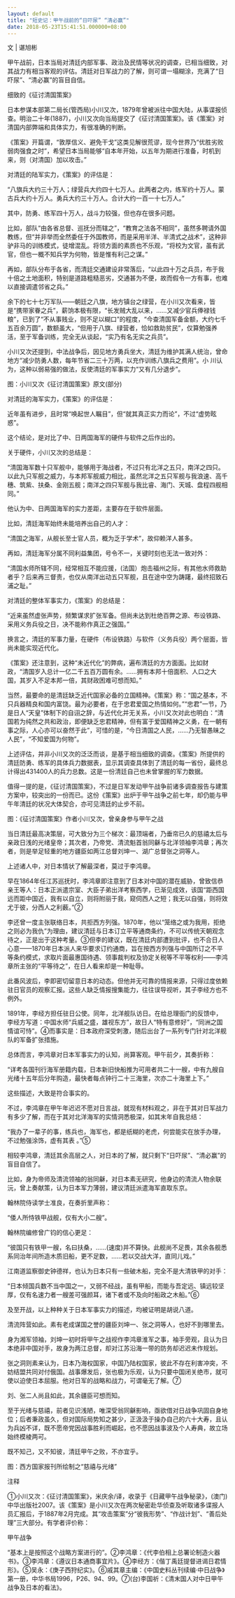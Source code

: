 ```yaml
---
layout: default
title: "短史记：甲午战前的“日吓尿” “清必赢”"
date: 2018-05-23T15:41:51.000000+08:00
---
```


文 | 谌旭彬

甲午战前，日本当局对清廷内部军事、政治及民情等状况的调查，已相当细致，对其战力有相当客观的评估。清廷对日军战力的了解，则可谓一塌糊涂，充满了“日吓尿”、“清必赢”的盲目自信。

细致的《征讨清国策案》

日本参谋本部第二局长(管西局)小川又次，1879年曾被派往中国大陆，从事谍报侦查。明治二十年(1887)，小川又次向当局提交了《征讨清国策案》。该《策案》对清国内部弊端和具体实力，有很准确的判断。

《策案》开篇谓，“敦厚信义、避免干戈”这类见解很荒谬，现今世界乃“优胜劣败弱肉强食之时”，希望日本当局能够“自本年开始，以五年为期进行准备，时机到来，则（对清国）加以攻击。”

对清廷的陆军实力，《策案》的评估是：

“八旗兵大约三十万人；绿营兵大约四十七万人。此两者之内，练军约十万人。蒙古兵大约十万人。勇兵大约三十万人。合计大约一百一十七万人。”

其中，防勇、练军四十万人，战斗力较强，但也存在很多问题。

比如，部队“由各省总督、巡抚分而辖之”，“教育之法各不相同”，虽然多聘请外国教练，但“并非举而全然委任于外国教师，而是采用半洋、半清式之战术”，这种非驴非马的训练模式，徒增混乱。将领方面的素质也不乐观，“将校为文官，虽有武官，但也一概不知兵学为何物，皆是惟有利己之谋。”

再如，部队分布于各省，而清廷交通建设非常落后，“以此四十万之兵员，布于我十倍之土地面积，特别是道路粗糙恶劣，交通甚为不便，故而假令一方有事，也难以直接调遣邻省之兵。”

余下的七十七万军队——朝廷之八旗，地方镇台之绿营，在小川又次看来，皆是“携带家眷之兵”，薪饷本极有限，“长发贼大乱以来，……又减少官兵俸禄钱粮”，已到了“不从事贱业，则不足以糊口”的程度，“今查清国军备金额，大约七千五百余万圆”，数额虽大，“但用于八旗、绿营者，恰如救助贫民”，仅算勉强养活，至于军备训练，完全无从谈起，“实乃有名无实之兵员”。

小川又次还提到，中法战争后，因见地方勇兵坐大，清廷为维护其满人统治，曾命地方“减少防勇人数，每年节省二三十万两，以充作训练八旗兵之费用”。小 川认为，这种以弱易强的做法，反使清廷的军事实力“又有几分退步”。


图：小川又次《征讨清国策案》原文(部分)

对清廷的海军实力，《策案》的评估是：

近年虽有进步，且时常“唤起世人瞩目”，但“就其真正实力而论”，不过“虚势眩惑”。

这个结论，是对比了中、日两国海军的硬件与软件之后作出的。

关于硬件，小川又次的总结是：

“清国海军数十只军舰中，能够用于海战者，不过只有北洋之五只，南洋之四只。以此九只军舰之威力，与本邦军舰威力相比，虽然北洋之五只军舰与我浪速、高千穗、筑紫、扶桑、金刚五舰；南洋之四只军舰与我比睿、海门、天城、盘程四舰相同。”

他认为中、日两国海军的实力差距，主要存在于软件层面。

比如，清廷海军始终未能培养出自己的人才：

“清国之海军，从舰长至士官人员，概为乏于学术”，故仰赖洋人甚多。

再如，清廷海军分属不同利益集团，号令不一，关键时刻也无法一致对外：

“清国水师所辖不同，经常相互不能应援，(法国）炮击福州之际，有其他水师救助者乎？后来再三督责，也仅从南洋出动五只军舰，且在途中空为踌躇，最终招致石浦之耻。”

对清廷的整体军事实力，《策案》的总结是：

“近来虽然虚张声势，频繁谋求扩张军备。但尚未达到杜绝百弊之源、布设铁路、采用义务兵役之日，决不能称作真正之强国。”

换言之，清廷的军事力量，在硬件（布设铁路）与软件（义务兵役）两个层面，皆尚未能实现近代化。

《策案》还注意到，这种“未近代化”的弊病，遍布清廷的方方面面。比如财政，“清国岁入总计一亿二千五百万圆有余。……拥有本邦十倍面积、人口之大国，其岁入不足本邦一倍，其财政困难可想而知。”

当然，最要命的是清廷缺乏近代国家必备的立国精神。《策案》称：“国之基本，不只兵器精良和国内富饶。最为必要者，在于忠君爱国之热情如何。”“忠君”一节，乃是日人“天皇”体制下的自诩之辞，与近代化并无关系，小川又次对此也明白：“清国若为纯然之共和政治，即便缺乏忠君精神，但有富于爱国精神之义勇，在一朝有事之际，人心亦可以奋然于此”，可惜的是，“今日清国之人民，……乃无智愚昧之人民”，“不知爱国为何物”。

上述评估，并非小川又次的泛泛而谈，是基于相当细致的调查。《策案》所提供的清廷防勇、练军的具体兵力数据表，显示其调查具体到了清廷的每一省份，最终总计得出431400人的兵力总数。这是一份清廷自己也未曾掌握的军力数据。

值得一提的是，《征讨清国策案》，不过是日军发动甲午战争前诸多调查报告与建策方案中，较突出的一份而已。这份《策案》出炉于甲午战争之前七年，却仍能与甲午年清廷的状况大体契合，亦可见清廷的止步不前。


图：《征讨清国策案》作者小川又次，曾亲身参与甲午之战

当日清廷最高决策层，可大致分为三个梯次：最顶端者，乃垂帘已久的慈禧太后与亲政日浅的光绪皇帝；其次者，乃帝党、清流魁首翁同龢与北洋领袖李鸿章；再次者，则是举足轻重的地方疆臣如两江总督刘坤一、湖广总督张之洞等人。

上述诸人中，对日本情状了解最深者，莫过于李鸿章。

早在1864年任江苏巡抚时，李鸿章即注意到了日本对中国的潜在威胁，曾致信恭亲王等人：日本正派遣宗室、大臣子弟出洋考察西学，已渐见成效，该国“距西国远而距中国近，我有以自立，则将附丽于我，窥伺西人之短；我无以自强，则将效尤于彼，分西人之利薮。”②

李还曾一度主张联络日本，共拒西方列强。1870年，他以“笼络之或为我用，拒绝之则必为我仇”为理由，建议清廷与日本订立平等通商条约，不可以传统天朝观念待之，正是出于这种考量。③但李的建议，既在清廷内部遭到批评，也不合日人心意——1870年日本派人来华要求订约通商，旨在按西方列强与中国所订之不平等条约模式，求取片面最惠国待遇、领事裁判权及协定关税等不平等权利——李鸿章所主张的“平等待之”，在日人看来却是一种耻辱。

此番风波后，李即密切留意日本的动态。但他并无可靠的情报来源，只得过度依赖驻日官员的观察汇报。这些人缺乏情报搜集能力，往往误导视听，其子李经方也不例外。

1891年，李经方担任驻日公使。同年，北洋舰队访日。在给总理衙门的反馈中，李经方写道：中国水师“兵威之盛，雄视东方”，故日人“特有意修好”，“同洲之国情谊可恃”。④而事实是：日本政府深受刺激，随后出台了一系列专门针对北洋舰队的军备扩张措施。

总体而言，李鸿章对日本军事实力的认知，尚算客观。甲午前夕，其奏折称：

“详考各国刊行海军册籍内载，日本新旧快船推为可用者共二十一艘，中有九艘自光绪十五年后分年购造，最快者每点钟行二十三海里，次亦二十海里上下。”

这些描述，大致是符合事实的。

不过，李鸿章在甲午年迟迟不愿对日言战，就现有材料观之，非在于其对日军战力有多少了解，而在于其对北洋海军的实情洞悉极深，如其末年自我总结：

“我办了一辈子的事，练兵也，海军也，都是纸糊的老虎，何尝能实在放手办理，不过勉强涂饰，虚有其表 。”⑤

相较李鸿章，清廷其余高层之人，对日本的了解，就只剩下“日吓尿”、“清必赢”的盲目自信了。

比如，身为帝师及清流领袖的翁同龢，对日本素无研究，他身边的清流人物余联沅，曾上奏献策，认为日本军力薄弱，建议清廷派遣海军直取东京。

翰林院侍读学士准良，在奏折里声称：

“倭人所恃铁甲战舰，仅有大小二艘”。

翰林院编修曾广钧的信心更足：

“彼国只有铁甲一艘，名曰扶桑，……(速度)并不算快。此舰尚不足畏，其余各舰悉系同治年间所造木质旧船，更不足数，……若以交战大洋，直同儿戏。”

江南道监察御史钟德祥，也认为日本只有一些破木船，完全不是大清铁甲的对手：

“日本倾国兵数不当中国之一，又弱不经战，虽有甲船，而能与吾定远、镇远较坚厚，仅有名速力者一艘差可强颜耳，诸下者或不及向时船政之木船。”⑥

及至开战，以上种种关于日本军事实力的描述，均被证明是胡说八道。

清流阵营如此。素有老成谋国之誉的疆臣刘坤一、张之洞等人，也好不到哪里去。

身为湘军领袖，刘坤一初时将甲午之战视作李鸿章淮军之事，袖手旁观，且认为日本绝非中国对手，故身为两江总督，却对江苏沿海一带的防务却迟迟未作规划。

张之洞则素来认为，日本乃海权国家，中国乃陆权国家，彼此不存在利害冲突，不妨结盟共同对付俄国。战事爆发后，张也极为乐观，认为只要中国闭关绝市，就可使以迫使日本屈服。他对日军的战略和战力，可谓毫无了解。⑦

刘、张二人尚且如此，其余疆臣可想而知。

至于光绪与慈禧，前者见识浅陋，唯深受翁同龢影响，亟欲借对日战争巩固自身地位；后者秉政虽久，但对国际局势知之甚少，正汲汲于操办自己的六十大寿，且认为兵凶不详，既不愿帝党因战事胜利而崛起，也不愿因战事波及个人寿典，故立场始终模棱两可。

既不知己，又不知彼，清廷甲午之败，不亦宜乎。


图：西方国家报刊所绘制之“慈禧与光绪”

注释

①小川又次：《征讨清国策案》，米庆余/译，收录于《日藏甲午战争秘录》，(澳门)中华出版社2007。该《策案》是小川又次在两次秘密赴华侦查及听取诸多谍报人员汇报后，于1887年2月完成。其“攻击策案”分“彼我形势”、“作战计划”、“善后处理”三大部分。有学者评价称：

甲午战争

“基本上是按照这个战略方案进行的”。②李鸿章：《代李伯相上总署论制造火器书》。③李鸿章：《遵议日本通商事宜片》。④李经方：《偕丁禹廷提督进谒日君情形》。⑤吴永：《庚子西狩纪实》。⑥戚其章主编：《中国史料丛刊续编·中日战争》第一册，中华书局1996，P26、94、99。⑦(台)李国祈：《清末国人对中日甲午战争及日本的看法》。

